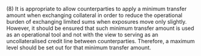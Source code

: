 (8) It is appropriate to allow counterparties to apply a minimum transfer amount when exchanging collateral in order to reduce the operational burden of exchanging limited sums when exposures move only slightly. However, it should be ensured that such minimum transfer amount is used as an operational tool and not with the view to serving as an uncollateralised credit line between counterparties. Therefore, a maximum level should be set out for that minimum transfer amount.